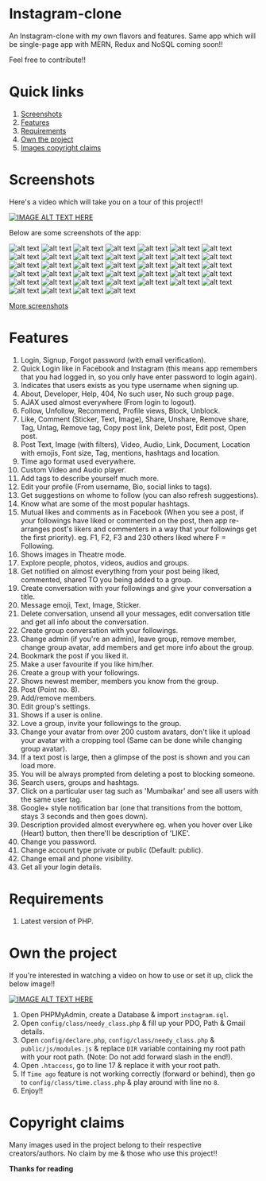 # Instagram-clone
An Instagram-clone with my own flavors and features. Same app which will be single-page app with MERN, Redux and NoSQL coming soon!!

Feel free to contribute!!

# Quick links
1. [Screenshots](#screenshots)
2. [Features](#features)
3. [Requirements](#requirements)
4. [Own the project](#own-the-project)
5. [Images copyright claims](#copyright-claims)

# Screenshots

Here's a video which will take you on a tour of this project!!

[![IMAGE ALT TEXT HERE](http://img.youtube.com/vi/pwoXUIjRxfk/0.jpg)](https://www.youtube.com/watch?v=pwoXUIjRxfk)

Below are some screenshots of the app:

![alt text](https://github.com/yTakkar/Instagram-clone/blob/master/screenshots/Snap%202017-05-26%20at%2023.29.09.png)
![alt text](https://github.com/yTakkar/Instagram-clone/blob/master/screenshots/Snap%202017-05-23%20at%2000.15.48.png)
![alt text](https://github.com/yTakkar/Instagram-clone/blob/master/screenshots/Snap%202017-05-23%20at%2000.15.08.png)
![alt text](https://github.com/yTakkar/Instagram-clone/blob/master/screenshots/Snap%202017-05-23%20at%2000.13.55.png)
![alt text](https://github.com/yTakkar/Instagram-clone/blob/master/screenshots/Snap%202017-05-23%20at%2000.17.01.png)
![alt text](https://github.com/yTakkar/Instagram-clone/blob/master/screenshots/Snap%202017-05-23%20at%2000.17.47.png)
![alt text](https://github.com/yTakkar/Instagram-clone/blob/master/screenshots/Snap%202017-05-23%20at%2000.18.01.png)
![alt text](https://github.com/yTakkar/Instagram-clone/blob/master/screenshots/Snap%202017-05-23%20at%2000.18.35.png)
![alt text](https://github.com/yTakkar/Instagram-clone/blob/master/screenshots/Snap%202017-05-23%20at%2000.18.44.png)
![alt text](https://github.com/yTakkar/Instagram-clone/blob/master/screenshots/Snap%202017-05-23%20at%2000.21.18.png)
![alt text](https://github.com/yTakkar/Instagram-clone/blob/master/screenshots/Snap%202017-05-23%20at%2000.22.51.png)
![alt text](https://github.com/yTakkar/Instagram-clone/blob/master/screenshots/Snap%202017-05-23%20at%2000.23.04.png)
![alt text](https://github.com/yTakkar/Instagram-clone/blob/master/screenshots/Snap%202017-05-23%20at%2000.24.19.png)
![alt text](https://github.com/yTakkar/Instagram-clone/blob/master/screenshots/Snap%202017-05-23%20at%2000.24.49.png)
![alt text](https://github.com/yTakkar/Instagram-clone/blob/master/screenshots/Snap%202017-05-23%20at%2000.25.16.png)
![alt text](https://github.com/yTakkar/Instagram-clone/blob/master/screenshots/Snap%202017-05-23%20at%2000.25.36.png)
![alt text](https://github.com/yTakkar/Instagram-clone/blob/master/screenshots/Snap%202017-05-23%20at%2000.26.56.png)
![alt text](https://github.com/yTakkar/Instagram-clone/blob/master/screenshots/Snap%202017-05-23%20at%2000.28.22.png)
![alt text](https://github.com/yTakkar/Instagram-clone/blob/master/screenshots/Snap%202017-05-23%20at%2000.29.05.png)
![alt text](https://github.com/yTakkar/Instagram-clone/blob/master/screenshots/Snap%202017-05-23%20at%2000.29.15.png)
![alt text](https://github.com/yTakkar/Instagram-clone/blob/master/screenshots/Snap%202017-05-23%20at%2000.21.36.png)
![alt text](https://github.com/yTakkar/Instagram-clone/blob/master/screenshots/Snap%202017-05-23%20at%2000.29.37.png)
![alt text](https://github.com/yTakkar/Instagram-clone/blob/master/screenshots/Snap%202017-05-23%20at%2000.40.15.png)
![alt text](https://github.com/yTakkar/Instagram-clone/blob/master/screenshots/Snap%202017-05-23%20at%2000.40.51.png)
![alt text](https://github.com/yTakkar/Instagram-clone/blob/master/screenshots/Snap%202017-05-23%20at%2000.41.04.png)
![alt text](https://github.com/yTakkar/Instagram-clone/blob/master/screenshots/Snap%202017-05-23%20at%2000.41.19.png)
![alt text](https://github.com/yTakkar/Instagram-clone/blob/master/screenshots/Snap%202017-05-23%20at%2000.53.13.png)
![alt text](https://github.com/yTakkar/Instagram-clone/blob/master/screenshots/Snap%202017-05-23%20at%2000.53.25.png)
![alt text](https://github.com/yTakkar/Instagram-clone/blob/master/screenshots/Snap%202017-05-23%20at%2000.53.48.png)
![alt text](https://github.com/yTakkar/Instagram-clone/blob/master/screenshots/Snap%202017-05-23%20at%2001.07.30.png)
![alt text](https://github.com/yTakkar/Instagram-clone/blob/master/screenshots/Snap%202017-05-23%20at%2001.07.43.png)
![alt text](https://github.com/yTakkar/Instagram-clone/blob/master/screenshots/Snap%202017-05-23%20at%2001.08.17.png)
![alt text](https://github.com/yTakkar/Instagram-clone/blob/master/screenshots/Snap%202017-05-23%20at%2001.08.55.png)
![alt text](https://github.com/yTakkar/Instagram-clone/blob/master/screenshots/Snap%202017-05-23%20at%2001.09.30.png)
![alt text](https://github.com/yTakkar/Instagram-clone/blob/master/screenshots/Snap%202017-05-23%20at%2001.23.35.png)
![alt text](https://github.com/yTakkar/Instagram-clone/blob/master/screenshots/Snap%202017-05-26%20at%2023.04.45.png)
![alt text](https://github.com/yTakkar/Instagram-clone/blob/master/screenshots/Snap%202017-05-26%20at%2023.18.34.png)
![alt text](https://github.com/yTakkar/Instagram-clone/blob/master/screenshots/Snap%202017-05-26%20at%2023.19.28.png)
![alt text](https://github.com/yTakkar/Instagram-clone/blob/master/screenshots/Snap%202017-05-26%20at%2023.27.33.png)

[More screenshots](https://www.dropbox.com/sh/7yysaawc7fn4ls0/AAAebtBOyYk-hiLXBjHxTz-da?dl=0 "More screenshots")

# Features
1. Login, Signup, Forgot password (with email verification).
2. Quick Login like in Facebook and Instagram (this means app remembers that you had logged in, so you only have enter password to login again).
3. Indicates that users exists as you type username when signing up.
4. About, Developer, Help, 404, No such user, No such group page.
5. AJAX used almost everywhere (From login to logout).
6. Follow, Unfollow, Recommend, Profile views, Block, Unblock.
7. Like, Comment (Sticker, Text, Image), Share, Unshare, Remove share, Tag, Untag, Remove tag, Copy post link, Delete post, Edit post, Open post.
8. Post Text, Image (with filters), Video, Audio, Link, Document, Location with emojis, Font size, Tag, mentions, hashtags and location.
9. Time ago format used everywhere.
10. Custom Video and Audio player.
11. Add tags to describe yourself much more.
12. Edit your profile (From username, Bio, social links to tags).
13. Get suggestions on whome to follow (you can also refresh suggestions).
14. Know what are some of the most popular hashtags.
15. Mutual likes and comments as in Facebook (When you see a post, if your followings have liked or commented on the post, then app re-arranges post's likers and commenters in a way that your followings get the first priority).
eg. F1, F2, F3 and 230 others liked where F = Following.
16. Shows images in Theatre mode.
17. Explore people, photos, videos, audios and groups.
18. Get notified on almost everything from your post being liked, commented, shared TO you being added to a group.
19. Create conversation with your followings and give your conversation a title.
20. Message emoji, Text, Image, Sticker.
21. Delete conversation, unsend all your messages, edit conversation title and get all info about the conversation.
22. Create group conversation with your followings.
23. Change admin (if you're an admin), leave group, remove member, change group avatar, add members and get more info about the group.
24. Bookmark the post if you liked it.
25. Make a user favourite if you like him/her.
26. Create a group with your followings.
27. Shows newest member, members you know from the group.
28. Post (Point no. 8).
29. Add/remove members.
30. Edit group's settings.
31. Shows if a user is online.
32. Love a group, invite your followings to the group.
33. Change your avatar from over 200 custom avatars, don't like it upload your avatar with a cropping tool (Same can be done while changing group avatar).
34. If a text post is large, then a glimpse of the post is shown and you can load more.
35. You will be always prompted from deleting a post to blocking someone.
36. Search users, groups and hashtags.
37. Click on a particular user tag such as 'Mumbaikar' and see all users with the same user tag.
38. Google+ style notification bar (one that transitions from the bottom, stays 3 seconds and then goes down).
39. Description provided almost everywhere eg. when you hover over Like (Heart) button, then there'll be description of 'LIKE'.
40. Change you password.
41. Change account type private or public (Default: public).
42. Change email and phone visibility.
43. Get all your login details.

# Requirements
1. Latest version of PHP.

# Own the project

If you're interested in watching a video on how to use or set it up, click the below image!!

[![IMAGE ALT TEXT HERE](http://img.youtube.com/vi/jI_z-4XWLLk/0.jpg)](https://www.youtube.com/watch?v=jI_z-4XWLLk)

1. Open PHPMyAdmin, create a Database & import `instagram.sql`. 
2. Open `config/class/needy_class.php` & fill up your PDO, Path & Gmail details.
3. Open `config/declare.php`, `config/class/needy_class.php` & `public/js/modules.js` & replace `DIR` variable containing my root path with your root path. (Note: Do not add forward slash in the end!).
4. Open `.htaccess`, go to line 17 & replace it with your root path.
5. If `Time ago` feature is not working correctly (forward or behind), then go to `config/class/time.class.php` & play around with line no `8`.
6. Enjoy!!

# Copyright claims
Many images used in the project belong to their respective creators/authors. No claim by me & those who use this project!!

**Thanks for reading**
